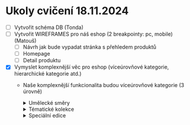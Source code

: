 # Ukoly cvičení 18.11.2024
- [ ] Vytvořit schéma DB (Tonda)
- [ ] Vytvořit WIREFRAMES pro náš eshop (2 breakpointy: pc, mobile) (Matouš)
  - [ ] Návrh jak bude vypadat stránka s přehledem produktů
  - [ ] Homepage
  - [ ] Detail produktu

- [x] Vymyslet komplexnější věc pro eshop (víceúrovňové kategorie, hierarchické kategorie atd.)
  - Naše komplexnější funkcionalita budou víceúrovňové kategorie (3 úrovně)
    <details>
    <summary>Umělecké směry</summary>
      - Impresionismus
        - Krajiny
        - Portréty
        - Městské scenérie
      - Abstraktní umění
        - Geometrické vzory
        - Expresivní abstrakce
        - Minimalismus  
      - Pop-art
        - Filmové plakáty
        - Hudební plakáty
        - Reklamní plakáty
    </details>
    <details>
    <summary>Tématické kolekce</summary>
      
      - Příroda
        - Botanické ilustrace
        - Zvířata
        - Podmořský svět
      - Architektura
        - Moderní stavby
        - Historické památky
        - Industriální objekty
      - Cestování
        - Světové metropole
        - Národní parky
        - Historické mapy
    </details>
    <details>
    <summary>Speciální edice</summary>
      
      - Limitované série
        - Autorské tisky
        - Číslované edice
        - Sběratelské kousky
      - Sezónní kolekce
        - Jarní motivy
        - Letní motivy
        - Zimní motivy
      - Zakázková tvorba
        - Personalizované plakáty
        - Firemní design
        - Události a výročí
    </details>
